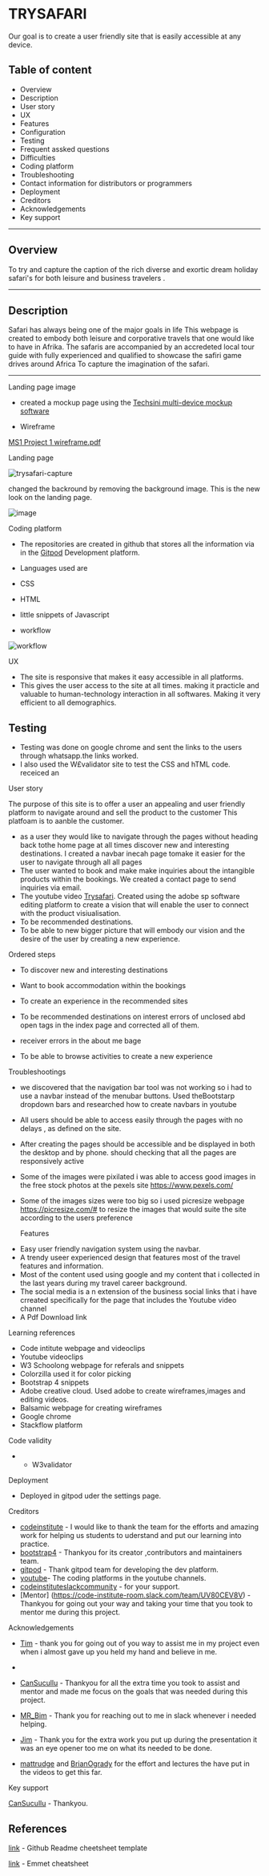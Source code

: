 # TRYSAFARI
Our goal is to create a user friendly site that is easily accessible at any device.


Table of content
-------------------

- Overview
- Description
- User story
- UX
- Features
- Configuration
- Testing
- Frequent assked questions
- Difficulties 
- Coding platform
- Troubleshooting
- Contact information for distributors or programmers
- Deployment
- Creditors
- Acknowledgements 
- Key support


------------------------------------------------
 Overview
----------
To try and capture the caption of the rich diverse and exortic dream holiday safari's for both leisure and business travelers . 


-------------------------

 Description
--------------------------
Safari has always being one of the major goals in life 
This webpage is created to embody both leisure and corporative travels that one would like to have in Afrika. The safaris are accompanied by an accredeted 
local tour guide with fully experienced and qualified to showcase the safiri game drives around Africa
To capture the imagination of the safari.



--------------------

Landing page image

 - created a mockup page using the [Techsini multi-device mockup software](https://techsini.com/multi-mockup/index.php)

- Wireframe

[MS1 Project 1 wireframe.pdf](https://github.com/SNmcdarby1/Trysafari/files/5400638/MS1.Project.1.wireframe.pdf)


Landing page 


![trysafari-capture](https://user-images.githubusercontent.com/69846208/96375318-41a0d200-1170-11eb-9a7f-ba446a5393ed.PNG)

changed the backround by removing the background image. This is the new look on the landing page.

![image](https://user-images.githubusercontent.com/69846208/96652086-1cf25900-132e-11eb-8747-ca58757f6998.png)





 Coding platform


- The repositories are created in github that stores all the information via in the [Gitpod](https://www.gitpod.io/) Development platform.

 - Languages used are 


- CSS
- HTML 
- little snippets of Javascript



- workflow 

![workflow](https://user-images.githubusercontent.com/69846208/96374865-5cbe1280-116d-11eb-8708-89f817b78ba9.png)


 UX

 - The site is responsive that makes it easy accessible in all platforms.
 - This gives the user access to the site at all times. making it practicle and valuable to human-technology interaction in all softwares. Making it very efficient to all demographics.
 
Testing
- 
- Testing was done on google chrome and sent the links to the users through whatsapp.the links worked.
- I also used the W£validator site to test the CSS and hTML code. receiced an 
          

 User story


The purpose of this site is to offer a user an appealing and user friendly platform to navigate around and sell the product to the customer
This platfoam is to aanble the customer.
 - as a user they would like to navigate through the pages without heading back tothe home page at all times discover new and interesting destinations. I created a navbar inecah page tomake it easier for the user to navigate through all all pages 	
 - The user wanted to book and make make inquiries about the intangible products within the bookings. We created a contact page to send inquiries via email.
 - The youtube video [Trysafari](https://www.youtube.com/watch?v=wSCGJD_H-n8). Created using the adobe sp software editing platform to create a vision that will enable the user to connect with the product visiualisation.
 - To be recommended destinations.
 - To be able to new bigger picture that will embody our vision and the desire of the user by creating a new experience.  
	

 Ordered steps
 
 
- To discover new and interesting destinations	

 - Want to book accommodation within the bookings	

 - To create an experience in the recommended sites

 - To be recommended destinations on interest errors of unclosed abd open tags in the index page and corrected all of them.
 - receiver errors in the about me bage  

 - To be able to browse activities to create a new experience  


 Troubleshootings 

- we discovered that the navigation bar tool was not working so i had to use a navbar instead of the menubar buttons. Used theBootstarp dropdown bars and researched how to create navbars in youtube
- All users should be able to access easily through the pages with no delays , as defined on the site.
- After creating the pages should be accessible and be displayed in both the desktop and by phone. should checking that all the pages are responsively active
- Some of the images were pixilated  i was able to access good images in the free stock photos at the pexels site https://www.pexels.com/ 
- Some of the images sizes were too big so i used picresize webpage https://picresize.com/# to resize the images that would suite the site according to the users preference
 


  Features

 *  Easy user friendly navigation system using the navbar. 
 * A trendy useer experienced design that features most of the travel features and information.
 * Most of the content used using google and my content that i collected in the last years during my travel career background.
 * The social media is a n extension of the business social links that i have crreated specifically for the page that includes the Youtube video channel
 * A Pdf Download link
 
 

Learning references


 - Code intitute webpage and videoclips
 - Youtube videoclips
 - W3 Schoolong webpage for referals and snippets
 - Colorzilla used it for color picking 
 - Bootstrap 4 snippets 
 - Adobe creative cloud. Used adobe to create wireframes,images and editing videos.
 - Balsamic webpage for creating wireframes
 - Google chrome
 - Stackflow platform


 Code validity

  - - W3validator 


 Deployment


- Deployed in gitpod uder the settings page. 




 Creditors

- [codeinstitute](https://courses.codeinstitute.net/) - I would like to thank the team for the efforts and amazing work for helping us students to uderstand and put our learning into practice.
- [bootstrap4](https://getbootstrap.com/docs/4.0/getting-started/introduction/) - Thankyou for its creator ,contributors and maintainers team.
- [gitpod](https://www.gitpod.io/) - Thank gitpod team for developing the dev platform.
- [youtube](https://www.youtube.com/watch?v=uyaV_EWWRmo)- The coding platforms in the youtube channels.
- [codeinstituteslackcommunity](https://app.slack.com/) - for your support.
- [Mentor] (https://code-institute-room.slack.com/team/UV80CEV8V) - Thankyou for going out your way and taking your time that you took to mentor me during this project.



 Acknowledgements 
- [Tim](https://github.com/TravelTimN) - thank you for going out of you way to assist me in my project even when i almost gave up you held my hand and believe in me.
- 
- [CanSucullu]() - Thankyou for all the extra time you took  to assist and mentor and made me focus on the goals that was needed during this project.

- [MR_Bim]() - Thank you for reaching out to me in slack whenever i needed helping.

- [Jim]() - Thank you for the extra work you put up during the presentation it was an eye opener too me on what its needed to be done.
- [mattrudge]() and [BrianOgrady]() for the effort and lectures the have put in the videos to get this far.


 Key support


[CanSucullu](cans_mentor) - Thankyou.



## References 

[link](https://github.com/Code-Institute-Solutions/readme-template.git) - Github Readme cheetsheet template

[link](https://docs.emmet.io/cheat-sheet/) - Emmet cheatsheet



